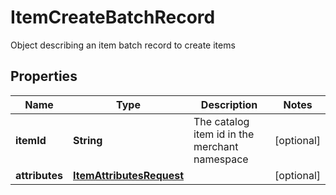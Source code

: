 

# ItemCreateBatchRecord

Object describing an item batch record to create items

## Properties

| Name | Type | Description | Notes |
|------------ | ------------- | ------------- | -------------|
|**itemId** | **String** | The catalog item id in the merchant namespace |  [optional] |
|**attributes** | [**ItemAttributesRequest**](ItemAttributesRequest.md) |  |  [optional] |



